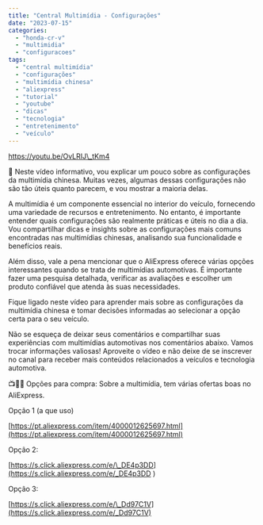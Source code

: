 ```yaml
---
title: "Central Multimídia - Configurações"
date: "2023-07-15"
categories:
  - "honda-cr-v"
  - "multimidia"
  - "configuracoes"
tags:
  - "central multimídia"
  - "configurações"
  - "multimídia chinesa"
  - "aliexpress"
  - "tutorial"
  - "youtube"
  - "dicas"
  - "tecnologia"
  - "entretenimento"
  - "veículo"
---
```


https://youtu.be/OvLRIJ\_tKm4

🎥 Neste vídeo informativo, vou explicar um pouco sobre as configurações da multimídia chinesa. Muitas vezes, algumas dessas configurações não são tão úteis quanto parecem, e vou mostrar a maioria delas.

<!--more-->

A multimídia é um componente essencial no interior do veículo, fornecendo uma variedade de recursos e entretenimento. No entanto, é importante entender quais configurações são realmente práticas e úteis no dia a dia. Vou compartilhar dicas e insights sobre as configurações mais comuns encontradas nas multimídias chinesas, analisando sua funcionalidade e benefícios reais.

Além disso, vale a pena mencionar que o AliExpress oferece várias opções interessantes quando se trata de multimídias automotivas. É importante fazer uma pesquisa detalhada, verificar as avaliações e escolher um produto confiável que atenda às suas necessidades.

Fique ligado neste vídeo para aprender mais sobre as configurações da multimídia chinesa e tomar decisões informadas ao selecionar a opção certa para o seu veículo.

Não se esqueça de deixar seus comentários e compartilhar suas experiências com multimídias automotivas nos comentários abaixo. Vamos trocar informações valiosas! Aproveite o vídeo e não deixe de se inscrever no canal para receber mais conteúdos relacionados a veículos e tecnologia automotiva.

📺🚗🔧 Opções para compra: Sobre a multimídia, tem várias ofertas boas no AliExpress.

Opção 1 (a que uso)

[https://pt.aliexpress.com/item/4000012625697.html](https://pt.aliexpress.com/item/4000012625697.html)

Opção 2:

[https://s.click.aliexpress.com/e/\_DE4p3DD](https://s.click.aliexpress.com/e/_DE4p3DD )

Opção 3:

[https://s.click.aliexpress.com/e/\_Dd97C1V](https://s.click.aliexpress.com/e/_Dd97C1V)
